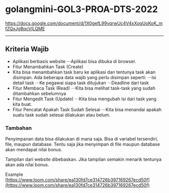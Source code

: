 # golangmini-GOL3-PROA-DTS-2022
https://docs.google.com/document/d/1X0gefL99vqrwUc4V4xXogUoKoK_mfZQxJgBqcVjLQME

-------------------------------
## Kriteria Wajib

- Aplikasi berbasis website
   ⋅⋅⋅Aplikasi bisa dibuka di browser.
- Fitur Menambahkan Task (Create)
- Kita bisa menambahkan task baru ke aplikasi dan tentunya task akan disimpan. Ada beberapa data wajib yang perlu disimpan seperti:
  ⋅⋅⋅Isi detail task
  ⋅⋅⋅Ke pegawai siapa task ditujukan
  ⋅⋅⋅Deadline dari task
- Fitur Membaca Task (Read)
   ⋅⋅⋅Kita bisa melihat task-task yang sudah ditambahkan sebelumnya
- Fitur Mengedit Task (Update)
   ⋅⋅⋅Kita bisa mengubah isi dari task yang kita buat.
- Fitur Pencatat Apakah Task Sudah Selesai
   ⋅⋅⋅Kita bisa menandai apakah suatu task sudah selesai dilakukan atau belum.
   
### Tambahan
Penyimpanan data bisa dilakukan di mana saja. Bisa di variabel tersendiri, file, maupun database. Tentu saja jika menyimpan di file maupun database akan mendapat nilai bonus.

Tampilan dari website dibebaskan. Jika tampilan semakin menarik tentunya akan ada nilai bonus.

Example
[https://www.loom.com/share/ea130fd7ce314726b397169267ecd50f](https://www.loom.com/share/ea130fd7ce314726b397169267ecd50f)
